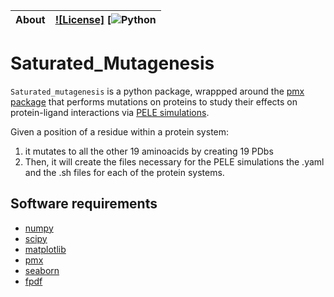 | **About** | [![License]](https://img.shields.io/badge/License-MIT-blue.svg) [![Python](https://img.shields.io/badge/python-2.7%20-blue.svg)
| :------ | :------- |

# Saturated_Mutagenesis
`Saturated_mutagenesis` is a python package, wrappped around the [pmx package](https://github.com/deGrootLab/pmx) that performs mutations on proteins to study their effects on protein-ligand interactions via [PELE simulations](http://www.nostrumbiodiscovery.com/pele.html).  

Given a position of a residue within a protein system:
1. it mutates to all the other 19 aminoacids by creating 19 PDbs
2. Then, it will create the files necessary for the PELE simulations the .yaml and the .sh files for each of the protein systems.

## Software requirements
* [numpy](https://numpy.org/)
* [scipy](https://www.scipy.org/)
* [matplotlib](https://matplotlib.org/)
* [pmx](https://pypi.org/project/pmx/)
* [seaborn](https://seaborn.pydata.org/)
* [fpdf](https://pyfpdf.readthedocs.io/en/latest/#installation)
